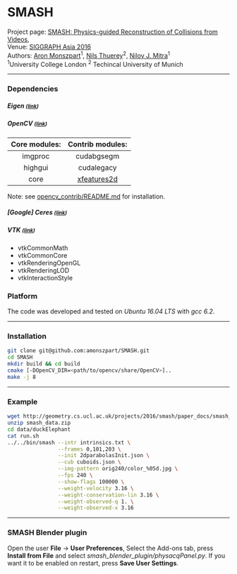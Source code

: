 # SMASH
Project page: [SMASH: Physics-guided Reconstruction of Collisions from Videos](http://geometry.cs.ucl.ac.uk/projects/2016/smash/), <br />
Venue: [SIGGRAPH Asia 2016](https://sa2016.siggraph.org) <br />
Authors: [Aron Monszpart](http://geometry.cs.ucl.ac.uk/amonszpart)<sup>1</sup>, [Nils Thuerey](http://ntoken.com)<sup>2</sup>, [Niloy J. Mitra](http://geometry.cs.ucl.ac.uk)<sup>1</sup><br />
<sup>1</sup>University College London <sup>2</sup> Techincal University of Munich

---

### Dependencies
##### Eigen <small>([link](http://eigen.tuxfamily.org/index.php?title=Main_Page))</small>
##### OpenCV <small>([link](http://opencv.org/downloads.html))</small>
| Core modules: | Contrib modules: |
|:-------------:|:----------------:|
| imgproc       | cudabgsegm       |
| highgui       | cudalegacy       |
| core          | [xfeatures2d](https://github.com/opencv/opencv_contrib/tree/master/modules/xfeatures2d) |
Note: see [opencv_contrib/README.md](https://github.com/opencv/opencv_contrib/blob/master/README.md) for installation.

##### [Google] Ceres <small>([link](http://ceres-solver.org))</small>
##### VTK <small>([link](http://vtk.org))</small>
* vtkCommonMath 
* vtkCommonCore 
* vtkRenderingOpenGL 
* vtkRenderingLOD 
* vtkInteractionStyle


### Platform
The code was developed and tested on *Ubuntu 16.04 LTS* with *gcc 6.2*.

---

### Installation
```bash
git clone git@github.com:amonszpart/SMASH.git
cd SMASH
mkdir build && cd build
cmake [-DOpenCV_DIR=<path/to/opencv/share/OpenCV>]..
make -j 8

```

---
### Example
```bash
wget http://geometry.cs.ucl.ac.uk/projects/2016/smash/paper_docs/smash_data.zip
unzip smash_data.zip
cd data/duckElephant
cat run.sh
../../bin/smash --intr intrinsics.txt \
                --frames 0,101,203 \
                --init 2dparabolasInit.json \
                --cub cuboids.json \
                --img-pattern orig240/color_%05d.jpg \
                --fps 240 \
                --show-flags 100000 \
                --weight-velocity 3.16 \
                --weight-conservation-lin 3.16 \
                --weight-observed-q 1. \
                --weight-observed-x 3.16
```

---

### SMASH Blender plugin
Open the user <b>File</b> -> <b>User Preferences</b>, Select the Add-ons tab, press <b>Install from File</b> and select *smash_blender_plugin/physacqPanel.py*.
If you want it to be enabled on restart, press <b>Save User Settings</b>.